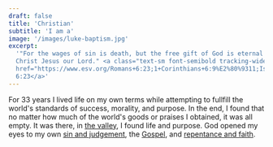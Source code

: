 ```yaml
---
draft: false
title: 'Christian'
subtitle: 'I am a'
image: '/images/luke-baptism.jpg'
excerpt:
  '"For the wages of sin is death, but the free gift of God is eternal life in
  Christ Jesus our Lord." <a class="text-sm font-semibold tracking-wide uppercase text-primary-800"
  href="https://www.esv.org/Romans+6:23;1+Corinthians+6:9%E2%80%9311;Isaiah+9:6%E2%80%937;Matthew+1:21%E2%80%9325;Colossians+1:15%E2%80%9317;Philippians+2:5%E2%80%9311;2+Corinthians+5:21;Isaiah+53;John+19:17%E2%80%9320;John+19:28%E2%80%9330;John+19:38%E2%80%9342;Matthew+28:5%E2%80%936/">Romans
  6:23</a>'
---
```


For 33 years I lived life on my own terms while attempting to fullfill the
world's standards of success, morality, and purpose. In the end, I found that no
matter how much of the world's goods or praises I obtained, it was all empty. It
was there, in
[the valley](https://www.thegospelcoalition.org/blogs/justin-taylor/the-valley-of-vision/),
I found life and purpose. God opened my eyes to my own
[sin and judgement](https://www.esv.org/Romans+1:18%E2%80%9332;Romans+2:5%E2%80%9311;Romans+3:23;Romans+3:2%E2%80%934;Revelation+21:8;Proverbs+6:16%E2%80%9319;Revelation+20:11%E2%80%9315;Hebrews+10:30%E2%80%9331;Psalm+111:10;Proverbs+1:7;Proverbs+9:10/),
the
[Gospel](https://www.esv.org/Romans+6:23;1+Corinthians+6:9%E2%80%9311;Isaiah+9:6%E2%80%937;Matthew+1:21%E2%80%9325;Colossians+1:15%E2%80%9317;Philippians+2:5%E2%80%9311;2+Corinthians+5:21;Isaiah+53;John+19:17%E2%80%9320;John+19:28%E2%80%9330;John+19:38%E2%80%9342;Matthew+28:5%E2%80%936/),
and
[repentance and faith](https://www.esv.org/Mark+1:15;Colossians+2:13%E2%80%9314;1+Peter+2:24;Romans+5:6%E2%80%939;Ephesians+2:8%E2%80%939;Romans+10:9%E2%80%9313;2+Corinthians+6:2;James+4:6%E2%80%9310;Hebrews+3:7%E2%80%938/)</a>.
